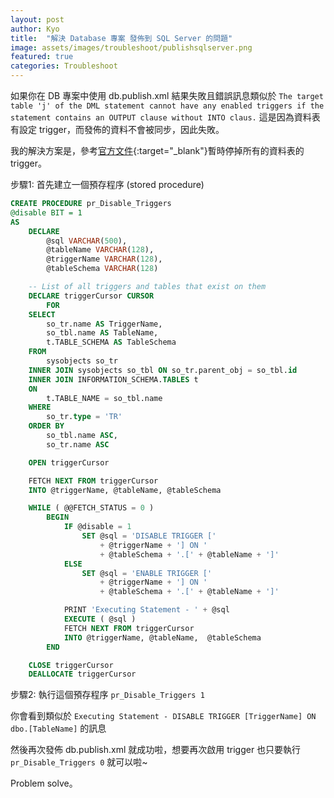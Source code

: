 ```yaml
---
layout: post
author: Kyo
title:  "解決 Database 專案 發佈到 SQL Server 的問題"
image: assets/images/troubleshoot/publishsqlserver.png
featured: true
categories: Troubleshoot
---
```


如果你在 DB 專案中使用 db.publish.xml 結果失敗且錯誤訊息類似於
`The target table 'j' of the DML statement cannot have any enabled triggers if the statement contains an OUTPUT clause without INTO claus.`
這是因為資料表有設定 trigger，而發佈的資料不會被同步，因此失敗。

我的解決方案是，參考[官方文件][outlink]{:target="_blank"}暫時停掉所有的資料表的 trigger。

步驟1: 首先建立一個預存程序 (stored procedure)
``` sql
CREATE PROCEDURE pr_Disable_Triggers 
@disable BIT = 1
AS 
    DECLARE
        @sql VARCHAR(500),
        @tableName VARCHAR(128),
        @triggerName VARCHAR(128),
        @tableSchema VARCHAR(128)

    -- List of all triggers and tables that exist on them
    DECLARE triggerCursor CURSOR
        FOR
    SELECT
        so_tr.name AS TriggerName,
        so_tbl.name AS TableName,
        t.TABLE_SCHEMA AS TableSchema
    FROM
        sysobjects so_tr
    INNER JOIN sysobjects so_tbl ON so_tr.parent_obj = so_tbl.id
    INNER JOIN INFORMATION_SCHEMA.TABLES t 
    ON 
        t.TABLE_NAME = so_tbl.name
    WHERE
        so_tr.type = 'TR'
    ORDER BY
        so_tbl.name ASC,
        so_tr.name ASC

    OPEN triggerCursor

    FETCH NEXT FROM triggerCursor 
    INTO @triggerName, @tableName, @tableSchema

    WHILE ( @@FETCH_STATUS = 0 )
        BEGIN
            IF @disable = 1 
                SET @sql = 'DISABLE TRIGGER [' 
                    + @triggerName + '] ON ' 
                    + @tableSchema + '.[' + @tableName + ']'
            ELSE 
                SET @sql = 'ENABLE TRIGGER [' 
                    + @triggerName + '] ON ' 
                    + @tableSchema + '.[' + @tableName + ']'

            PRINT 'Executing Statement - ' + @sql
            EXECUTE ( @sql )
            FETCH NEXT FROM triggerCursor 
            INTO @triggerName, @tableName,  @tableSchema
        END

    CLOSE triggerCursor
    DEALLOCATE triggerCursor
```
步驟2: 執行這個預存程序
`pr_Disable_Triggers 1`

你會看到類似於 
`Executing Statement - DISABLE TRIGGER [TriggerName] ON dbo.[TableName]` 的訊息

然後再次發佈 db.publish.xml 就成功啦，想要再次啟用 trigger 也只要執行 `pr_Disable_Triggers 0` 就可以啦~

Problem solve。

[outlink]: https://docs.microsoft.com/en-us/archive/msdn-magazine/2007/april/data-points-disabling-constraints-and-triggers